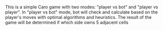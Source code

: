 This is a simple Caro game with two modes: "player vs bot" and "player vs player". 
In "player vs bot" mode, bot will check and calculate based on the player's moves with optimal algorithms and heuristics. 
The result of the game will be determined if which side owns 5 adjacent cells
